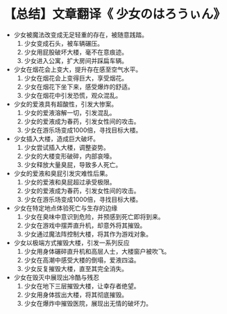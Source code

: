 # 【总结】文章翻译《 少女のはろうぃん》


-   少女被魔法改变成无足轻重的存在，被随意践踏。
    1.  少女变成石头，被车辆碾压。
    2.  少女用屁股破坏大楼，毫不在意痕迹。
    3.  少女进入公寓，扩大房间并踩扁车辆。
-   少女在烟花会上变大，提升存在感至空气水平。
    1.  少女在烟花会上变得巨大，享受烟花。
    2.  少女在烟花下坐下来，感受爆炸的舒适。
    3.  少女在烟花中引发恐慌，观众混乱。
-   少女的爱液具有超酸性，引发大惨案。
    1.  少女的爱液溶解一切，引发混乱。
    2.  少女的爱液成为春药，引发女性间的攻击。
    3.  少女在游乐场变成1000倍，寻找目标大楼。
-   少女插入大楼，造成巨大破坏。
    1.  少女尝试插入大楼，调整姿势。
    2.  少女的大楼变形破碎，内部哀嚎。
    3.  少女释放大量臭屁，导致多人死亡。
-   少女的爱液和臭屁引发灾难性后果。
    1.  少女的爱液和臭屁超过承受极限。
    2.  少女的爱液成为春药，引发女性间的攻击。
    3.  少女在游乐场变成1000倍，寻找目标大楼。
-   少女在特定地点体验死亡与生存的边缘
    1.  少女在臭味中意识到危险，并预感到死亡即将到来。
    2.  少女在游戏中摆弄直升机，却意外将其摧毁。
    3.  少女通过魔法阵控制大楼，将其作为游戏对象。
-   少女以极端方式摧毁大楼，引发一系列反应
    1.  少女用身体碾碎直升机和高层人士，大楼窗户被吹飞。
    2.  少女在高潮中感受大楼的倒塌，爱液四溢。
    3.  少女反复摧毁大楼，直至其完全消失。
-   少女在毁灭中展现出冷酷与残忍
    1.  少女在地下三层摧毁大楼，让幸存者绝望。
    2.  少女用身体拔出大楼，将其彻底摧毁。
    3.  少女在爆炸中摧毁医院，展现出无情的破坏力。